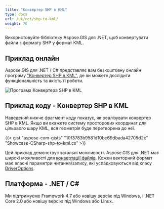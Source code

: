 ```yaml
---
title: "Конвертер SHP в KML"
type: docs
url: /uk/net/shp-to-kml/
weight: 70
---
```


Використовуйте бібліотеку Aspose.GIS для .NET, щоб конвертувати файли з формату SHP у формат KML.

## **Приклад онлайн**

Aspose.GIS для .NET / C# представляє вам безкоштовну онлайн програму ["Конвертер SHP в KML"](https://products.aspose.app/gis/conversion/shp-to-kml), де ви можете дослідити функціональність та якість її роботи.

![Програма Конвертера SHP в KML](conversion.png)

## **Приклад коду - Конвертер SHP в KML**

Наведений нижче фрагмент коду показує, як реалізувати конвертер SHP в KML. Якщо ви вкажете систему просторових координат для цільового шару KML, вся геометрія буде перетворена до неї. 

{{< gist "aspose-com-gists" "10f3783b9581d10bc69dbada42705d2c" "Showcase-CSharp-shp-to-kml.cs" >}}

Цей приклад демонструє загальні можливості. Aspose.GIS для .NET має широкі можливості для [конвертації файлів](https://docs.aspose.com/gis/net/vector-layers/). Кожен векторний формат має власні параметри читання/запису, які успадковуються від класу [DriverOptions](https://reference.aspose.com/gis/net/aspose.gis/driveroptions).

## **Платформа - .NET / C#**

Ми підтримуємо Framework 4.7 або новішу версію під Windows, і .NET Core 2.0 або новішу версію під Windows або Linux.
